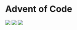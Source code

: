 # Advent of Code

![](https://img.shields.io/badge/day%20📅-24-blue)
![](https://img.shields.io/badge/stars%20⭐-16-yellow)
![](https://img.shields.io/badge/days%20completed-7-red)
